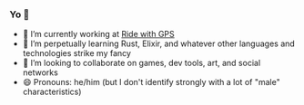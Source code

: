 ### Yo 👋

- 🔭 I’m currently working at [Ride with GPS](https://ridewithgps.com/)
- 🌱 I’m perpetually learning Rust, Elixir, and whatever other languages and technologies strike my fancy
- 👯 I’m looking to collaborate on games, dev tools, art, and social networks
- 😄 Pronouns: he/him (but I don't identify strongly with a lot of "male" characteristics)


<!--
**highb/highb** is a ✨ _special_ ✨ repository because its `README.md` (this file) appears on your GitHub profile.

Here are some ideas to get you started:

- 🔭 I’m currently working on ...
- 🌱 I’m currently learning ...
- 👯 I’m looking to collaborate on ...
- 🤔 I’m looking for help with ...
- 💬 Ask me about ...
- 📫 How to reach me: ...
- 😄 Pronouns: ...
- ⚡ Fun fact: ...
-->

